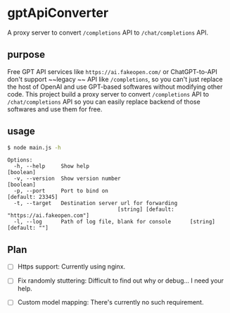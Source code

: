 # gptApiConverter

A proxy server to convert `/completions` API to `/chat/completions` API.

## purpose

Free GPT API services like `https://ai.fakeopen.com/` or ChatGPT-to-API don't support ~~legacy ~~ API like `/completions`, so you can't just replace the host of OpenAI and use GPT-based softwares without modifying other code. This project build a proxy server to convert `/completions` API to `/chat/completions` API so you can easily replace backend of those softwares and use them for free.

## usage

```sh
$ node main.js -h
```
```
Options:
  -h, --help     Show help                                             [boolean]
  -v, --version  Show version number                                   [boolean]
  -p, --port     Port to bind on                                [default: 23345]
  -t, --target   Destination server url for forwarding
                                   [string] [default: "https://ai.fakeopen.com"]
  -l, --log      Path of log file, blank for console      [string] [default: ""]
```

## Plan

* [ ] Https support: Currently using nginx.

* [ ] Fix randomly stuttering: Difficult to find out why or debug... I need your help.

* [ ] Custom model mapping: There's currently no such requirement.
